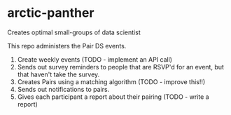 # arctic-panther
Creates optimal small-groups of data scientist

This repo administers the Pair DS events.
1) Create weekly events (TODO - implement an API call)
2) Sends out survey reminders to people that are RSVP'd for an event, but that haven't take the survey.
3) Creates Pairs using a matching algorithm (TODO - improve this!!)
4) Sends out notifications to pairs.
5) Gives each participant a report about their pairing (TODO - write a report)
